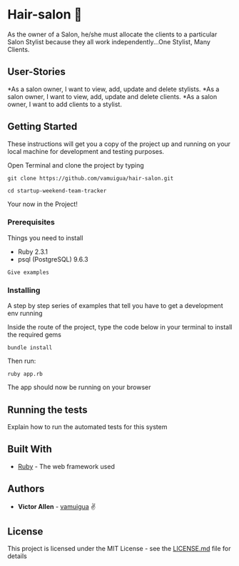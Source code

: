 # Hair-salon :haircut:

As the owner of a Salon, he/she must allocate the clients to a particular Salon Stylist because they all work independently...One Stylist, Many Clients.

## User-Stories

*As a salon owner, I want to view, add, update and delete stylists.
*As a salon owner, I want to view, add, update and delete clients.
*As a salon owner, I want to add clients to a stylist.

## Getting Started

These instructions will get you a copy of the project up and running on your local machine for development and testing purposes.

Open Terminal and clone the project by typing

```
git clone https://github.com/vamuigua/hair-salon.git

cd startup-weekend-team-tracker
```
Your now in the Project!

### Prerequisites

Things you need to install

* Ruby 2.3.1
* psql (PostgreSQL) 9.6.3

```
Give examples
```

### Installing

A step by step series of examples that tell you have to get a development env running

Inside the route of the project, type the code below in your terminal to install the required gems

```
bundle install
```

Then run:

```
ruby app.rb
```

The app should now be running on your browser

## Running the tests

Explain how to run the automated tests for this system

## Built With

* [Ruby](https://www.ruby-lang.org/en/) - The web framework used


## Authors

* **Victor Allen** - [vamuigua](https://github.com/vamuigua) :v:

## License

This project is licensed under the MIT License - see the [LICENSE.md](LICENSE.md) file for details